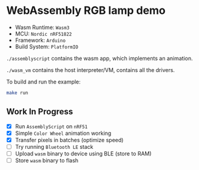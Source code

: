 # WebAssembly RGB lamp demo

- Wasm Runtime: `Wasm3`
- MCU: `Nordic nRF51822`
- Framework: `Arduino`
- Build System: `PlatformIO`

`./assemblyscript` contains the wasm app, which implements an animation.

`./wasm_vm` contains the host interpreter/VM, contains all the drivers.

To build and run the example:
```sh
make run
```

## Work In Progress

- [x] Run `AssemblyScript` on `nRF51`
- [x] Simple `Color Wheel` animation working
- [x] Transfer pixels in batches (optimize speed)
- [ ] Try running `Bluetooth LE` stack
- [ ] Upload `wasm` binary to device using BLE (store to RAM)
- [ ] Store `wasm` binary to flash
